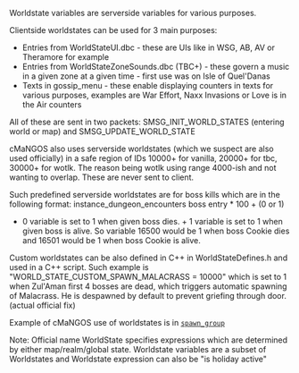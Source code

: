 Worldstate variables are serverside variables for various purposes.

Clientside worldstates can be used for 3 main purposes:

* Entries from WorldStateUI.dbc - these are UIs like in WSG, AB, AV or Theramore for example
* Entries from WorldStateZoneSounds.dbc (TBC+) - these govern a music in a given zone at a given time - first use was on Isle of Quel'Danas
* Texts in gossip_menu - these enable displaying counters in texts for various purposes, examples are War Effort, Naxx Invasions or Love is in the Air counters

All of these are sent in two packets: SMSG_INIT_WORLD_STATES (entering world or map) and SMSG_UPDATE_WORLD_STATE

cMaNGOS also uses serverside worldstates (which we suspect are also used officially) in a safe region of IDs 10000+ for vanilla, 20000+ for tbc, 30000+ for wotlk. The reason being wotlk using range 4000-ish and not wanting to overlap. These are never sent to client.

Such predefined serverside worldstates are for boss kills which are in the following format: instance_dungeon_encounters boss entry * 100 + (0 or 1)  
+ 0 variable is set to 1 when given boss dies. + 1 variable is set to 1 when given boss is alive. So variable 16500 would be 1 when boss Cookie dies and 16501 would be 1 when boss Cookie is alive.

Custom worldstates can be also defined in C++ in WorldStateDefines.h and used in a C++ script. Such example is "WORLD_STATE_CUSTOM_SPAWN_MALACRASS = 10000" which is set to 1 when Zul'Aman first 4 bosses are dead, which triggers automatic spawning of Malacrass. He is despawned by default to prevent griefing through door. (actual official fix)

Example of cMaNGOS use of worldstates is in [`spawn_group`](https://github.com/cmangos/issues/wiki/spawn_group) 

Note: Official name WorldState specifies expressions which are determined by either map/realm/global state. Worldstate variables are a subset of Worldstates and Worldstate expression can also be "is holiday active"